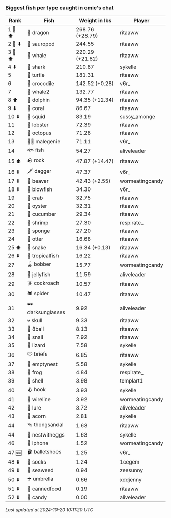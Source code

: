 ### Biggest fish per type caught in omie's chat
| Rank | Fish | Weight in lbs | Player |
|------|--------|-----------|---------|
| 1 🥇 ⬆ | 🐉 dragon | 268.76 (+28.79) | ritaaww |
| 2 🥈 ⬇ | 🦕 sauropod | 244.55 | ritaaww |
| 3 🥉 ⬆ | 🐳 whale | 220.29 (+21.82) | ritaaww |
| 4 ⬇ | 🦈 shark | 210.87 | sykelle |
| 5  | 🐢 turtle | 181.31 | ritaaww |
| 6  | 🐊 crocodile | 142.52 (+0.28) | v6r_ |
| 7  | 🐋 whale2 | 132.77 | ritaaww |
| 8 ⬆ | 🐬 dolphin | 94.35 (+12.34) | ritaaww |
| 9 ⬇ | 🪸 coral | 86.67 | ritaaww |
| 10 ⬇ | 🦑 squid | 83.19 | sussy_amonge |
| 11  | 🦞 lobster | 72.39 | ritaaww |
| 12  | 🐙 octopus | 71.28 | ritaaww |
| 13  | 🧞‍♂ malegenie | 71.11 | v6r_ |
| 14  | 🐟 fish | 54.27 | aliveleader |
| 15 ⬆ | 🪨 rock | 47.87 (+14.47) | ritaaww |
| 16 ⬇ | 🗡️ dagger | 47.37 | v6r_ |
| 17 ⬇ | 🦫 beaver | 42.43 (+2.55) | wormeatingcandy |
| 18 ⬇ | 🐡 blowfish | 34.30 | v6r_ |
| 19  | 🦀 crab | 32.75 | ritaaww |
| 20  | 🦪 oyster | 32.31 | ritaaww |
| 21  | 🥒 cucumber | 29.34 | ritaaww |
| 22  | 🦐 shrimp | 27.30 | respirate_ |
| 23  | 🧽 sponge | 27.20 | ritaaww |
| 24  | 🦦 otter | 16.68 | ritaaww |
| 25 ⬆ | 🐍 snake | 16.34 (+0.13) | ritaaww |
| 26 ⬇ | 🐠 tropicalfish | 16.22 | ritaaww |
| 27  | 🪀 bobber | 15.77 | wormeatingcandy |
| 28  | 🪼 jellyfish | 11.59 | aliveleader |
| 29  | 🪳 cockroach | 10.57 | ritaaww |
| 30  | 🕷️ spider | 10.47 | ritaaww |
| 31  | 🕶️ darksunglasses | 9.92 | aliveleader |
| 32  | 💀 skull | 9.33 | ritaaww |
| 33  | 🎱 8ball | 8.13 | ritaaww |
| 34  | 🐌 snail | 7.92 | ritaaww |
| 35  | 🦎 lizard | 7.58 | sykelle |
| 36  | 🩲 briefs | 6.85 | ritaaww |
| 37  | 🪹 emptynest | 5.58 | sykelle |
| 38  | 🐸 frog | 4.84 | respirate_ |
| 39  | 🐚 shell | 3.98 | templart1 |
| 40  | 🪝 hook | 3.93 | sykelle |
| 41  | 🧵 wireline | 3.92 | wormeatingcandy |
| 42  | 🎏 lure | 3.72 | aliveleader |
| 43  | 🌰 acorn | 2.81 | sykelle |
| 44  | 🩴 thongsandal | 1.63 | ritaaww |
| 44  | 🪺 nestwitheggs | 1.63 | sykelle |
| 46  | 📱 iphone | 1.52 | wormeatingcandy |
| 47 🆕 | 🩰 balletshoes | 1.25 | v6r_ |
| 48 ⬇ | 🧦 socks | 1.24 | 1cegem |
| 49 ⬇ | 🌿 seaweed | 0.94 | zeesunny |
| 50 ⬇ | ☂️ umbrella | 0.66 | xddjenny |
| 51 ⬇ | 🥫 cannedfood | 0.19 | ritaaww |
| 52 ⬇ | 🍬 candy | 0.00 | aliveleader |

_Last updated at 2024-10-20 10:11:20 UTC_